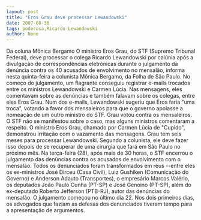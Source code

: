 ```yaml
---
layout: post
title: "Eros Grau deve processar Lewandowski"
date: 2007-08-30
tags: poderosa,Ricardo Lewandowski
author: None
---
```

Da coluna M&ocirc;nica Bergamo
O ministro Eros Grau, do STF (Supremo Tribunal Federal), deve processar o colega Ricardo Lewandowski por cal&uacute;nia ap&oacute;s a divulga&ccedil;&atilde;o de correspond&ecirc;ncias eletr&ocirc;nicas durante o julgamento da den&uacute;ncia contra os 40 acusados de envolvimento no mensal&atilde;o, informa nesta quinta-feira a colunista M&ocirc;nica Bergamo, da Folha de S&atilde;o Paulo. 
No come&ccedil;o do julgamento, um flagrante conseguiu registrar e-mails trocados entre os ministros Lewandowski e Carmen L&uacute;cia. Nas mensagens, eles comentavam sobre as den&uacute;ncias e tamb&eacute;m falavam sobre os colegas, entre eles Eros Grau. 
Num dos e-mails, Lewandowski sugeriu que Eros faria &quot;uma troca&quot;, votando a favor dos mensaleiros para que o governo apoiasse a nomea&ccedil;&atilde;o de um outro ministro do STF. Grau votou contra os mensaleiros. 
O STF n&atilde;o se manifestou sobre o caso, mas alguns ministros comentaram a respeito. O ministro Eros Grau, chamado por Carmen L&uacute;cia de &quot;Cupido&quot;, demonstrou irrita&ccedil;&atilde;o com o vazamento das mensagens. 
Grau tem seis meses para processar Lewandowski. Segundo a colunista, ele deve fazer isso depois de se recuperar de uma cirurgia que far&aacute; em S&atilde;o Paulo no pr&oacute;ximo m&ecirc;s. 
Na ter&ccedil;a-feira (28), ap&oacute;s mais de 30 horas, o STF encerrou o julgamento das den&uacute;ncias contra os acusados de envolvimento com o mensal&atilde;o. Todos os denunciados foram transformados em r&eacute;us --entre eles os ex-ministros Jos&eacute; Dirceu (Casa Civil), Luiz Gushiken (Comunica&ccedil;&atilde;o do Governo) e Anderson Adauto (Transportes), o empres&aacute;rio Marcos Val&eacute;rio, os deputados Jo&atilde;o Paulo Cunha (PT-SP) e Jos&eacute; Genoino (PT-SP), al&eacute;m do ex-deputado Roberto Jefferson (PTB-RJ), autor das den&uacute;ncias do mensal&atilde;o. 
O julgamento come&ccedil;ou no &uacute;ltimo dia 22. Nos dois primeiros dias, os advogados que faziam as defesas dos denunciados tiveram tempo para a apresenta&ccedil;&atilde;o de argumentos. 